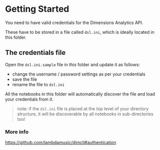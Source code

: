 # Getting Started

You need to have valid credentials for the Dimensions Analytics API. 

These have to be stored in a file called `dsl.ini`, which is ideally located in this folder. 

## The credentials file 

Open the `dsl.ini.sample` file in this folder and update it as follows:

* change the username / password settings as per your credentials 
* save the file
* rename the file to `dsl.ini`

All the notebooks in this folder will automatically discover the file and load your credentials from it. 

> note: if the `dsl.ini` file is placed at the top level of your directory structure, it will be discoverable by all notebooks in sub-directories too! 

### More info

https://github.com/lambdamusic/dimcli#authentication
